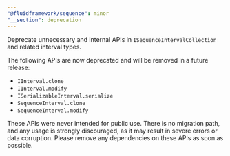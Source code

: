 ```yaml
---
"@fluidframework/sequence": minor
"__section": deprecation
---
```

Deprecate unnecessary and internal APIs in `ISequenceIntervalCollection` and related interval types.

The following APIs are now deprecated and will be removed in a future release:
- `IInterval.clone`
- `IInterval.modify`
- `ISerializableInterval.serialize`
- `SequenceInterval.clone`
- `SequenceInterval.modify`

These APIs were never intended for public use. There is no migration path, and any usage is strongly discouraged, as it may result in severe errors or data corruption. Please remove any dependencies on these APIs as soon as possible.
